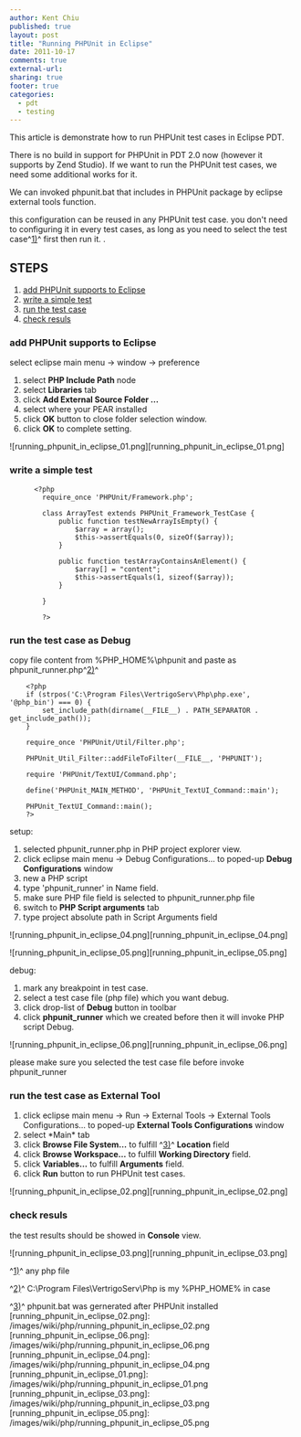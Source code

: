 ```yaml
---
author: Kent Chiu
published: true
layout: post
title: "Running PHPUnit in Eclipse"
date: 2011-10-17
comments: true
external-url:
sharing: true
footer: true
categories:
  - pdt
  - testing
---
```





This article is demonstrate how to run PHPUnit test cases in Eclipse
PDT.

There is no build in support for PHPUnit in PDT 2.0 now (however it
supports by Zend Studio). If we want to run the PHPUnit test cases, we
need some additional works for it.

We can invoked phpunit.bat that includes in PHPUnit package by eclipse
external tools function.

this configuration can be reused in any PHPUnit test case. you don't
need to configuring it in every test cases, as long as you need to
select the test case^[1)](#fn__1)^ first then run it. .

STEPS
-----

1.  [add PHPUnit supports to
    Eclipse](#add_phpunit_supports_to_eclipse "php:running_phpunit_in_eclipse ↵")
2.  [write a simple
    test](#write_a_simple_test "php:running_phpunit_in_eclipse ↵")
3.  [run the test
    case](#run_the_test_case "php:running_phpunit_in_eclipse ↵")
4.  [check resuls](#check_resuls "php:running_phpunit_in_eclipse ↵")

### add PHPUnit supports to Eclipse

select eclipse main menu → window → preference

1.  select **PHP Include Path** node
2.  select **Libraries** tab
3.  click **Add External Source Folder …**
4.  select where your PEAR installed
5.  click **OK** button to close folder selection window.
6.  click **OK** to complete setting.

![running_phpunit_in_eclipse_01.png][running_phpunit_in_eclipse_01.png]

### write a simple test


```
      <?php
        require_once 'PHPUnit/Framework.php';
     
        class ArrayTest extends PHPUnit_Framework_TestCase {
            public function testNewArrayIsEmpty() {
                $array = array();
                $this->assertEquals(0, sizeOf($array));
            }
     
            public function testArrayContainsAnElement() {
                $array[] = "content";
                $this->assertEquals(1, sizeof($array));
            }
     
        }
     
        ?>
```

### run the test case as Debug

copy file content from %PHP\_HOME%\\phpunit and paste as
phpunit\_runner.php^[2)](#fn__2)^


```
    <?php
    if (strpos('C:\Program Files\VertrigoServ\Php\php.exe', '@php_bin') === 0) {
        set_include_path(dirname(__FILE__) . PATH_SEPARATOR . get_include_path());
    }
     
    require_once 'PHPUnit/Util/Filter.php';
     
    PHPUnit_Util_Filter::addFileToFilter(__FILE__, 'PHPUNIT');
     
    require 'PHPUnit/TextUI/Command.php';
     
    define('PHPUnit_MAIN_METHOD', 'PHPUnit_TextUI_Command::main');
     
    PHPUnit_TextUI_Command::main();
    ?>
```

setup:

1.  selected phpunit\_runner.php in PHP project explorer view.
2.  click eclipse main menu → Debug Configurations… to poped-up **Debug
    Configurations** window
3.  new a PHP script
4.  type 'phpunit\_runner' in Name field.
5.  make sure PHP file field is selected to phpunit\_runner.php file
6.  switch to **PHP Script arguments** tab
7.  type project absolute path in Script Arguments field

![running_phpunit_in_eclipse_04.png][running_phpunit_in_eclipse_04.png]

![running_phpunit_in_eclipse_05.png][running_phpunit_in_eclipse_05.png]

debug:

1.  mark any breakpoint in test case.
2.  select a test case file (php file) which you want debug.
3.  click drop-list of **Debug** button in toolbar
4.  click **phpunit\_runner** which we created before then it will
    invoke PHP script Debug.

![running_phpunit_in_eclipse_06.png][running_phpunit_in_eclipse_06.png]

please make sure you selected the test case file before invoke
phpunit\_runner

### run the test case as External Tool

1.  click eclipse main menu → Run → External Tools → External Tools
    Configurations… to poped-up **External Tools Configurations** window
2.  select \*Main\* tab
3.  click **Browse File System…** to fulfill ^[3)](#fn__3)^ **Location**
    field
4.  click **Browse Workspace…** to fulfill **Working Directory** field.
5.  click **Variables…** to fulfill **Arguments** field.
6.  click **Run** button to run PHPUnit test cases.

![running_phpunit_in_eclipse_02.png][running_phpunit_in_eclipse_02.png]

### check resuls

the test results should be showed in **Console** view.

![running_phpunit_in_eclipse_03.png][running_phpunit_in_eclipse_03.png]




^[1)](#fnt__1)^ any php file

^[2)](#fnt__2)^ C:\\Program Files\\VertrigoServ\\Php is my %PHP\_HOME%
in case

^[3)](#fnt__3)^ phpunit.bat was gernerated after PHPUnit installed
[running_phpunit_in_eclipse_02.png]: /images/wiki/php/running_phpunit_in_eclipse_02.png
[running_phpunit_in_eclipse_06.png]: /images/wiki/php/running_phpunit_in_eclipse_06.png
[running_phpunit_in_eclipse_04.png]: /images/wiki/php/running_phpunit_in_eclipse_04.png
[running_phpunit_in_eclipse_01.png]: /images/wiki/php/running_phpunit_in_eclipse_01.png
[running_phpunit_in_eclipse_03.png]: /images/wiki/php/running_phpunit_in_eclipse_03.png
[running_phpunit_in_eclipse_05.png]: /images/wiki/php/running_phpunit_in_eclipse_05.png